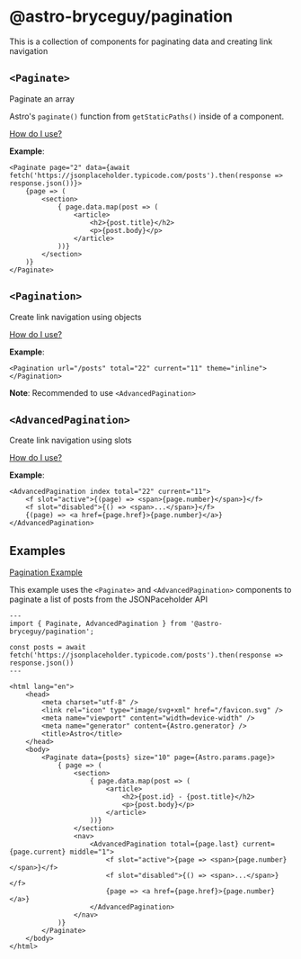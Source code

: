 # @astro-bryceguy/pagination

This is a collection of components for paginating data and creating link navigation

## `<Paginate>`

Paginate an array

Astro's `paginate()` function from `getStaticPaths()` inside of a component. 

[How do I use?](Paginate.md)

**Example**:

```tsx
<Paginate page="2" data={await fetch('https://jsonplaceholder.typicode.com/posts').then(response => response.json())}>
    {page => (
        <section>
            { page.data.map(post => (
                <article>
                    <h2>{post.title}</h2>
                    <p>{post.body}</p>
                </article>
            ))}
        </section>
    )}
</Paginate>
```

## `<Pagination>`

Create link navigation using objects

[How do I use?](Pagination.md)

**Example**:

```
<Pagination url="/posts" total="22" current="11" theme="inline"></Pagination>
```

**Note**: Recommended to use `<AdvancedPagination>`

## `<AdvancedPagination>`

Create link navigation using slots

[How do I use?](AdvancedPagination.md)

**Example**:

```tsx
<AdvancedPagination index total="22" current="11">
    <f slot="active">{(page) => <span>{page.number}</span>}</f>
    <f slot="disabled">{() => <span>...</span>}</f>
    {(page) => <a href={page.href}>{page.number}</a>}
</AdvancedPagination>
```

## Examples

[Pagination Example](https://github.com/BryceRussell/pagination-example)

This example uses the `<Paginate>` and `<AdvancedPagination>` components to paginate a list of posts from the JSONPaceholder API

```tsx
---
import { Paginate, AdvancedPagination } from '@astro-bryceguy/pagination';

const posts = await fetch('https://jsonplaceholder.typicode.com/posts').then(response => response.json())
---

<html lang="en">
    <head>
        <meta charset="utf-8" />
        <link rel="icon" type="image/svg+xml" href="/favicon.svg" />
        <meta name="viewport" content="width=device-width" />
        <meta name="generator" content={Astro.generator} />
        <title>Astro</title>
    </head>
    <body>
        <Paginate data={posts} size="10" page={Astro.params.page}>
            { page => (
                <section>
                    { page.data.map(post => (
                        <article>
                            <h2>{post.id} - {post.title}</h2>
                            <p>{post.body}</p>
                        </article>
                    ))}
                </section>
                <nav>
                    <AdvancedPagination total={page.last} current={page.current} middle="1">
                        <f slot="active">{page => <span>{page.number}</span>}</f>
                        <f slot="disabled">{() => <span>...</span>}</f>
                        {page => <a href={page.href}>{page.number}</a>}
                    </AdvancedPagination>
                </nav>
            )}
        </Paginate>
    </body>
</html>
```
